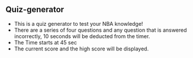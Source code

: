 ## Quiz-generator

- This is a quiz generator to test your NBA knowledge!
- There are a series of four questions and any question that is answered incorrectly, 10 seconds will be deducted from the timer.
- The Time starts at 45 sec
- The current score and the high score will be displayed.

